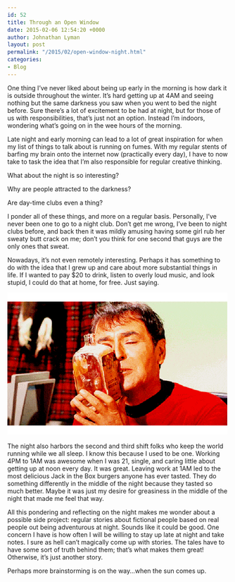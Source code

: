 ```yaml
---
id: 52
title: Through an Open Window
date: 2015-02-06 12:54:20 +0000
author: Johnathan Lyman
layout: post
permalink: "/2015/02/open-window-night.html"
categories:
- Blog
---
```

One thing I’ve never liked about being up early in the morning is how dark it is outside throughout the winter. It’s hard getting up at 4AM and seeing nothing but the same darkness you saw when you went to bed the night before. Sure there’s a lot of excitement to be had at night, but for those of us with responsibilities, that’s just not an option. Instead I’m indoors, wondering what’s going on in the wee hours of the morning.

Late night and early morning can lead to a lot of great inspiration for when my list of things to talk about is running on fumes. With my regular stents of barfing my brain onto the internet now (practically every day), I have to now take to task the idea that I’m also responsible for regular creative thinking.

What about the night is so interesting?

Why are people attracted to the darkness?

Are day-time clubs even a thing?

I ponder all of these things, and more on a regular basis. Personally, I’ve never been one to go to a night club. Don’t get me wrong, I’ve been to night clubs before, and back then it was mildly amusing having some girl rub her sweaty butt crack on me; don’t you think for one second that guys are the only ones that sweat.

Nowadays, it’s not even remotely interesting. Perhaps it has something to do with the idea that I grew up and care about more substantial things in life. If I wanted to pay $20 to drink, listen to overly loud music, and look stupid, I could do that at home, for free. Just saying.

[![hAAAB5DC6](/assets/images/2015/02/hAAAB5DC6.gif?resize=500%2C323&ssl=1)][1]

The night also harbors the second and third shift folks who keep the world running while we all sleep. I know this because I used to be one. Working 4PM to 1AM was awesome when I was 21, single, and caring little about getting up at noon every day. It was great. Leaving work at 1AM led to the most delicious Jack in the Box burgers anyone has ever tasted. They do something differently in the middle of the night because they tasted so much better. Maybe it was just my desire for greasiness in the middle of the night that made me feel that way.

All this pondering and reflecting on the night makes me wonder about a possible side project: regular stories about fictional people based on real people out being adventurous at night. Sounds like it could be good. One concern I have is how often I will be willing to stay up late at night and take notes. I sure as hell can’t magically come up with stories. The tales have to have some sort of truth behind them; that’s what makes them great! Otherwise, it’s just another story.

Perhaps more brainstorming is on the way…when the sun comes up.

[1]: /assets/images/2015/02/hAAAB5DC6.gif?ssl=1
